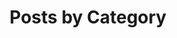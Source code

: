 ---
layout: categories
permalink: /categories/
title: "Posts by Category"
author_profile: true
header:
  overlay_image: http://www.popularcategories.com/images/categories.jpg
#  overlay_color: rgba(51, 51, 51, 1.0)
  overlay_filter: rgba(51, 51, 51, 0.8)
---